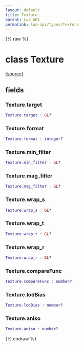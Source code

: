 ```yaml
---
layout: default
title: Texture
parent: Lua API
permalink: lua-api/types/Texture
---
```


{% raw %}

# class Texture





[<a href="https://github.com/beyond-all-reason/spring/blob/0a561a37ee97c7883fd3f5a4bc995f9a4f6fdea0/rts/Lua/LuaOpenGL.cpp#L4069-L4081" target="_blank">source</a>]





## fields


### Texture.target

```lua
Texture.target : GL?
```




### Texture.format

```lua
Texture.format : integer?
```




### Texture.min_filter

```lua
Texture.min_filter : GL?
```




### Texture.mag_filter

```lua
Texture.mag_filter : GL?
```




### Texture.wrap_s

```lua
Texture.wrap_s : GL?
```




### Texture.wrap_t

```lua
Texture.wrap_t : GL?
```




### Texture.wrap_r

```lua
Texture.wrap_r : GL?
```




### Texture.compareFunc

```lua
Texture.compareFunc : number?
```




### Texture.lodBias

```lua
Texture.lodBias : number?
```




### Texture.aniso

```lua
Texture.aniso : number?
```






{% endraw %}